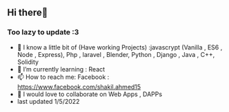 ## Hi there👋
### Too lazy to update :3 
- 🔭 I know a little bit of (Have working Projects) :javascrypt (Vanilla , ES6 , Node , Express), Php , laravel , Blender, Python , Django , Java , C++, Solidity
- 🌱 I’m currently learning : React 
- 📫 How to reach me: Facebook : https://www.facebook.com/shakil.ahmed15
- 👯 I would love to collaborate on Web Apps , DAPPs
- last updated 1/5/2022

<!-- **shakil2995/shakil2995** is a ✨ _special_ ✨ repository because its `README.md` (this file) appears on your GitHub profile.

Here are some ideas to get you started:

- 🔭 I’m currently working on ...
- 🌱 I’m currently learning ...
- 👯 I’m looking to collaborate on ...
- 🤔 I’m looking for help with ...
- 💬 Ask me about ...
- 📫 How to reach me: ...
- 😄 Pronouns: ...
- ⚡ Fun fact: ... -->

